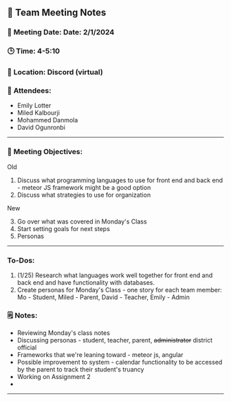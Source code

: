 ## 📝 **Team Meeting Notes**

### 📅 **Meeting Date**: Date: 2/1/2024

### 🕒 **Time**: 4-5:10

### 📍 **Location**: Discord (virtual)

### 📣 **Attendees**:

- Emily Lotter
- Miled Kalbourji
- Mohammed Danmola
- David Ogunronbi

---

### 🎯 **Meeting Objectives**:

Old

1. Discuss what programming languages to use for front end and back end - meteor JS framework might be a good option
2. Discuss what strategies to use for organization

New

3. Go over what was covered in Monday's Class
4. Start setting goals for next steps
5. Personas

---

### **To-Dos**:

1. (1/25) Research what languages work well together for front end and back end and have functionality with databases.
2. Create personas for Monday's Class - one story for each team member: Mo - Student, Miled - Parent, David - Teacher, Emily - Admin

### 🗒️ **Notes**:

- Reviewing Monday's class notes
- Discussing personas - student, teacher, parent, ~~administrator~~ district official
- Frameworks that we're leaning toward - meteor js, angular
- Possible improvement to system - calendar functionality to be accessed by the parent to track their student's truancy
- Working on Assignment 2
- 

---
